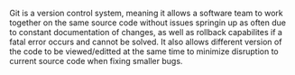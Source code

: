 Git is a version control system, meaning it allows a software team to work together on the same source code without issues springin up as often due to constant documentation of changes, as well as rollback capabilites if a fatal error occurs and cannot be solved. It also allows different version of the code to be viewed/editted at the same time to minimize disruption to current source code when fixing smaller bugs.